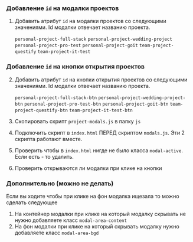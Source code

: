 ### Добавление `id` на модалки проектов
1. Добавить  атрибут `id` на модалки проектов со следующими значениями. Id модалки отвечает названию проекта.

    `personal-project-full-stack`
    `personal-project-wedding-project`
    `personal-project-pro-test`
    `personal-project-goit`
    `team-project-questify`
    `team-project-it-test`

### Добавление `id` на кнопки открытия проектов
2. Добавить  атрибут `id` на кнопки открытия проектов со следующими значениями. Id модалки отвечает названию проекта.

    `personal-project-full-stack-btn`
    `personal-project-wedding-project-btn`
    `personal-project-pro-test-btn`
    `personal-project-goit-btn`
    `team-project-questify-btn`
    `team-project-it-test-btn`

3. Скопировать скрипт `project-modals.js` в папку `js`
4. Подключить скрипт в `index.html` ПЕРЕД скриптом `modals.js`. Эти 2 скрипта работают вместе.
5. Проверить чтобы в `index.html` нигде не было класса `modal-active`. Если есть - то удалить.
6. Проверить открываются ли модалки при клике на кнопки


### Дополнительно (можно не делать)
Если вы ходите чтобы при клике на фон модалка ищезала то можно сделать следующее

1. На контейнер модалки при клике на который модалку скрывать не нужно добавляете класс `modal-area-content`
2. На фон модалки при клике на который скрывать модалку нужно добавляете класс `modal-area-bgd`